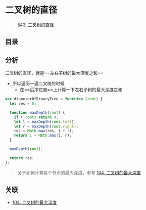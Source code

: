 
# 二叉树的直径


> [543. 二叉树的直径](https://leetcode.cn/problems/diameter-of-binary-tree/)


## 目录
<!-- toc -->
 ## 分析 

二叉树的直径，就是==左右子树的最大深度之和==
- 所以遍历一遍二叉树的时候
	- 在==后序位置==上计算一下左右子树的最大深度之和

```javascript
var diameterOfBinaryTree = function (root) {
  let res = 0;

  function maxDepth(root) {
    if (!root) return 0;
    let l = maxDepth(root.left);
    let r = maxDepth(root.right);
    res = Math.max(res, l + r);
    return 1 + Math.max(l, r);
  }

  maxDepth(root);

  return res;
};

```

> 关于如何计算每个节点的最大深度，参考 [104. 二叉树的最大深度](/post/gjVD8BpM.html)

## 关联

- [104. 二叉树的最大深度](/post/gjVD8BpM.html)
